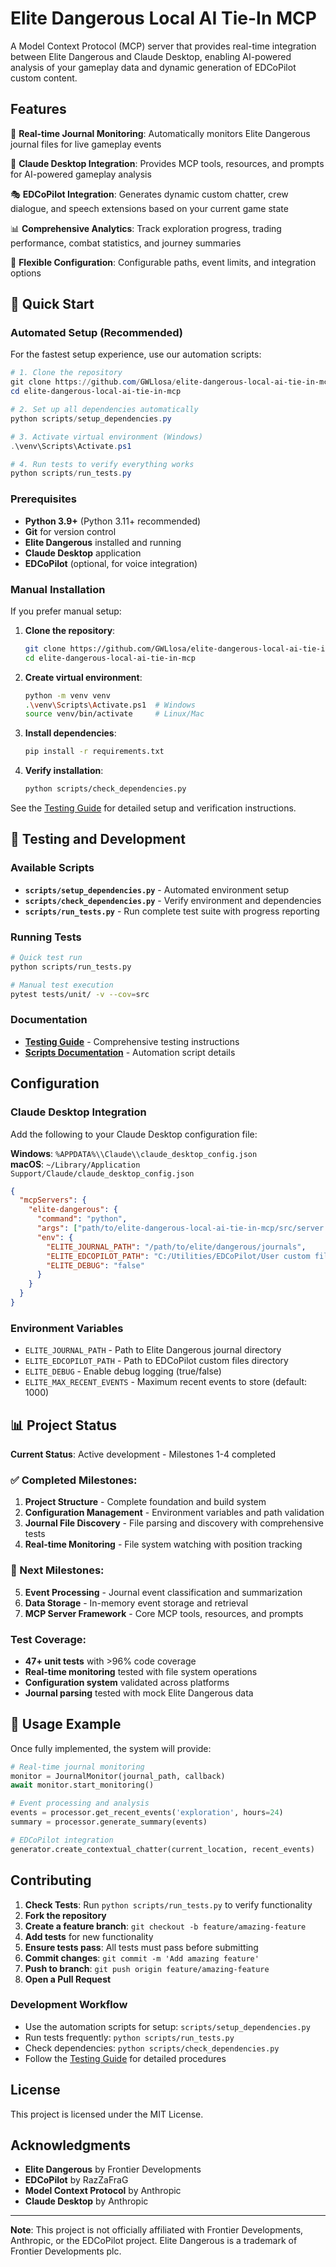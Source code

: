 # Elite Dangerous Local AI Tie-In MCP

A Model Context Protocol (MCP) server that provides real-time integration between Elite Dangerous and Claude Desktop, enabling AI-powered analysis of your gameplay data and dynamic generation of EDCoPilot custom content.

## Features

🚀 **Real-time Journal Monitoring**: Automatically monitors Elite Dangerous journal files for live gameplay events

🤖 **Claude Desktop Integration**: Provides MCP tools, resources, and prompts for AI-powered gameplay analysis

🎭 **EDCoPilot Integration**: Generates dynamic custom chatter, crew dialogue, and speech extensions based on your current game state

📊 **Comprehensive Analytics**: Track exploration progress, trading performance, combat statistics, and journey summaries

🔧 **Flexible Configuration**: Configurable paths, event limits, and integration options

## 🚀 Quick Start

### Automated Setup (Recommended)

For the fastest setup experience, use our automation scripts:

```powershell
# 1. Clone the repository
git clone https://github.com/GWLlosa/elite-dangerous-local-ai-tie-in-mcp.git
cd elite-dangerous-local-ai-tie-in-mcp

# 2. Set up all dependencies automatically
python scripts/setup_dependencies.py

# 3. Activate virtual environment (Windows)
.\venv\Scripts\Activate.ps1

# 4. Run tests to verify everything works
python scripts/run_tests.py
```

### Prerequisites

- **Python 3.9+** (Python 3.11+ recommended)
- **Git** for version control
- **Elite Dangerous** installed and running
- **Claude Desktop** application
- **EDCoPilot** (optional, for voice integration)

### Manual Installation

If you prefer manual setup:

1. **Clone the repository**:
   ```bash
   git clone https://github.com/GWLlosa/elite-dangerous-local-ai-tie-in-mcp.git
   cd elite-dangerous-local-ai-tie-in-mcp
   ```

2. **Create virtual environment**:
   ```bash
   python -m venv venv
   .\venv\Scripts\Activate.ps1  # Windows
   source venv/bin/activate     # Linux/Mac
   ```

3. **Install dependencies**:
   ```bash
   pip install -r requirements.txt
   ```

4. **Verify installation**:
   ```bash
   python scripts/check_dependencies.py
   ```

See the [Testing Guide](docs/TESTING_GUIDE.md) for detailed setup and verification instructions.

## 🧪 Testing and Development

### Available Scripts
- **`scripts/setup_dependencies.py`** - Automated environment setup
- **`scripts/check_dependencies.py`** - Verify environment and dependencies
- **`scripts/run_tests.py`** - Run complete test suite with progress reporting

### Running Tests
```bash
# Quick test run
python scripts/run_tests.py

# Manual test execution
pytest tests/unit/ -v --cov=src
```

### Documentation
- **[Testing Guide](docs/TESTING_GUIDE.md)** - Comprehensive testing instructions
- **[Scripts Documentation](scripts/README.md)** - Automation script details

## Configuration

### Claude Desktop Integration

Add the following to your Claude Desktop configuration file:

**Windows**: `%APPDATA%\\Claude\\claude_desktop_config.json`  
**macOS**: `~/Library/Application Support/Claude/claude_desktop_config.json`

```json
{
  "mcpServers": {
    "elite-dangerous": {
      "command": "python",
      "args": ["path/to/elite-dangerous-local-ai-tie-in-mcp/src/server.py"],
      "env": {
        "ELITE_JOURNAL_PATH": "/path/to/elite/dangerous/journals",
        "ELITE_EDCOPILOT_PATH": "C:/Utilities/EDCoPilot/User custom files",
        "ELITE_DEBUG": "false"
      }
    }
  }
}
```

### Environment Variables
- `ELITE_JOURNAL_PATH` - Path to Elite Dangerous journal directory
- `ELITE_EDCOPILOT_PATH` - Path to EDCoPilot custom files directory
- `ELITE_DEBUG` - Enable debug logging (true/false)
- `ELITE_MAX_RECENT_EVENTS` - Maximum recent events to store (default: 1000)

## 📊 Project Status

**Current Status**: Active development - Milestones 1-4 completed

### ✅ Completed Milestones:
1. **Project Structure** - Complete foundation and build system
2. **Configuration Management** - Environment variables and path validation
3. **Journal File Discovery** - File parsing and discovery with comprehensive tests  
4. **Real-time Monitoring** - File system watching with position tracking

### 🔄 Next Milestones:
5. **Event Processing** - Journal event classification and summarization
6. **Data Storage** - In-memory event storage and retrieval
7. **MCP Server Framework** - Core MCP tools, resources, and prompts

### Test Coverage:
- **47+ unit tests** with >96% code coverage
- **Real-time monitoring** tested with file system operations
- **Configuration system** validated across platforms
- **Journal parsing** tested with mock Elite Dangerous data

## 🎯 Usage Example

Once fully implemented, the system will provide:

```python
# Real-time journal monitoring
monitor = JournalMonitor(journal_path, callback)
await monitor.start_monitoring()

# Event processing and analysis  
events = processor.get_recent_events('exploration', hours=24)
summary = processor.generate_summary(events)

# EDCoPilot integration
generator.create_contextual_chatter(current_location, recent_events)
```

## Contributing

1. **Check Tests**: Run `python scripts/run_tests.py` to verify functionality
2. **Fork the repository**
3. **Create a feature branch**: `git checkout -b feature/amazing-feature`
4. **Add tests** for new functionality
5. **Ensure tests pass**: All tests must pass before submitting
6. **Commit changes**: `git commit -m 'Add amazing feature'`
7. **Push to branch**: `git push origin feature/amazing-feature`
8. **Open a Pull Request**

### Development Workflow
- Use the automation scripts for setup: `scripts/setup_dependencies.py`
- Run tests frequently: `python scripts/run_tests.py`
- Check dependencies: `python scripts/check_dependencies.py`
- Follow the [Testing Guide](docs/TESTING_GUIDE.md) for detailed procedures

## License

This project is licensed under the MIT License.

## Acknowledgments

- **Elite Dangerous** by Frontier Developments
- **EDCoPilot** by RazZaFraG  
- **Model Context Protocol** by Anthropic
- **Claude Desktop** by Anthropic

---

**Note**: This project is not officially affiliated with Frontier Developments, Anthropic, or the EDCoPilot project. Elite Dangerous is a trademark of Frontier Developments plc.
